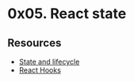 # 0x05. React state

## Resources

- [State and lifecycle](https://reactjs.org/docs/state-and-lifecycle.html)
- [React Hooks](https://reactjs.org/docs/hooks-intro.html)
